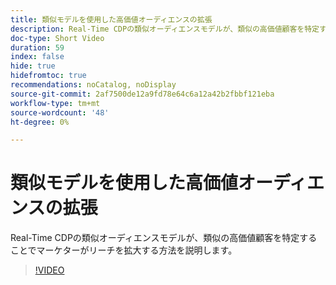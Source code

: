 ```yaml
---
title: 類似モデルを使用した高価値オーディエンスの拡張
description: Real-Time CDPの類似オーディエンスモデルが、類似の高価値顧客を特定することでマーケターがリーチを拡大する方法を説明します。
doc-type: Short Video
duration: 59
index: false
hide: true
hidefromtoc: true
recommendations: noCatalog, noDisplay
source-git-commit: 2af7500de12a9fd78e64c6a12a42b2fbbf121eba
workflow-type: tm+mt
source-wordcount: '48'
ht-degree: 0%

---
```



# 類似モデルを使用した高価値オーディエンスの拡張

Real-Time CDPの類似オーディエンスモデルが、類似の高価値顧客を特定することでマーケターがリーチを拡大する方法を説明します。

<!-- 82_OS512_3442427_58_expanding-highvalue-audiences-with-lookalike-models -->
>[!VIDEO](https://video.tv.adobe.com/v/3458190/?learn=on&enablevpops=true)
